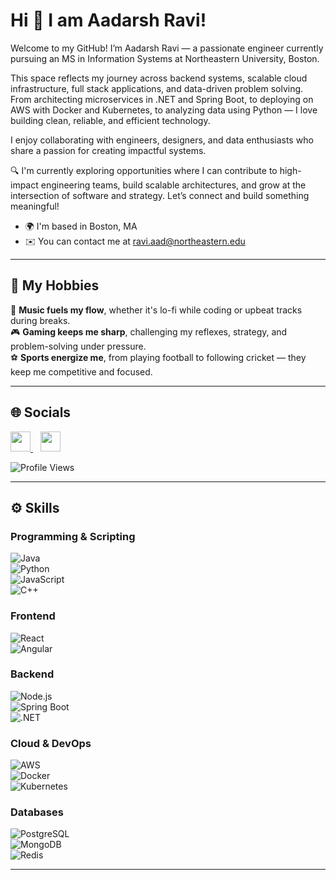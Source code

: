 Hi 👋 I am Aadarsh Ravi!
==============================

Welcome to my GitHub! I’m Aadarsh Ravi — a passionate engineer currently pursuing an MS in Information Systems at Northeastern University, Boston.

This space reflects my journey across backend systems, scalable cloud infrastructure, full stack applications, and data-driven problem solving. From architecting microservices in .NET and Spring Boot, to deploying on AWS with Docker and Kubernetes, to analyzing data using Python — I love building clean, reliable, and efficient technology.

I enjoy collaborating with engineers, designers, and data enthusiasts who share a passion for creating impactful systems.

🔍 I'm currently exploring opportunities where I can contribute to high-impact engineering teams, build scalable architectures, and grow at the intersection of software and strategy. Let’s connect and build something meaningful!



- 🌍 I'm based in Boston, MA  
- ✉️ You can contact me at [ravi.aad@northeastern.edu](mailto:ravi.aad@northeastern.edu)

---

## 🎯 My Hobbies

🎵 **Music fuels my flow**, whether it's lo-fi while coding or upbeat tracks during breaks.  
🎮 **Gaming keeps me sharp**, challenging my reflexes, strategy, and problem-solving under pressure.  
⚽ **Sports energize me**, from playing football to following cricket — they keep me competitive and focused.  


---

## 🌐 Socials

<p align="left"> 
  <a href="https://github.com/your-username" target="_blank">
    <img src="https://raw.githubusercontent.com/danielcranney/readme-generator/main/public/icons/socials/github.svg" width="32" height="32" />
  </a> &nbsp;&nbsp;
  <a href="https://www.linkedin.com/in/aadarsh-ravi/" target="_blank">
    <img src="https://raw.githubusercontent.com/danielcranney/readme-generator/main/public/icons/socials/linkedin.svg" width="32" height="32" />
  </a>
</p>

![Profile Views](https://komarev.com/ghpvc/?username=your-username&color=blue&style=flat)

---

## ⚙️ Skills

### Programming & Scripting  
![Java](https://img.shields.io/badge/Java-007396?style=flat&logo=java&logoColor=white)  
![Python](https://img.shields.io/badge/Python-3776AB?style=flat&logo=python&logoColor=white)  
![JavaScript](https://img.shields.io/badge/JavaScript-F7DF1E?style=flat&logo=javascript&logoColor=black)  
![C++](https://img.shields.io/badge/C++-00599C?style=flat&logo=cplusplus&logoColor=white)

### Frontend  
![React](https://img.shields.io/badge/React-61DAFB?style=flat&logo=react&logoColor=black)  
![Angular](https://img.shields.io/badge/Angular-DD0031?style=flat&logo=angular&logoColor=white)

### Backend  
![Node.js](https://img.shields.io/badge/Node.js-339933?style=flat&logo=node.js&logoColor=white)  
![Spring Boot](https://img.shields.io/badge/Spring_Boot-6DB33F?style=flat&logo=spring-boot&logoColor=white)  
![.NET](https://img.shields.io/badge/.NET-512BD4?style=flat&logo=dotnet&logoColor=white)

### Cloud & DevOps  
![AWS](https://img.shields.io/badge/AWS-232F3E?style=flat&logo=amazonaws&logoColor=white)  
![Docker](https://img.shields.io/badge/Docker-2496ED?style=flat&logo=docker&logoColor=white)  
![Kubernetes](https://img.shields.io/badge/Kubernetes-326CE5?style=flat&logo=kubernetes&logoColor=white)

### Databases  
![PostgreSQL](https://img.shields.io/badge/PostgreSQL-4169E1?style=flat&logo=postgresql&logoColor=white)  
![MongoDB](https://img.shields.io/badge/MongoDB-47A248?style=flat&logo=mongodb&logoColor=white)  
![Redis](https://img.shields.io/badge/Redis-DC382D?style=flat&logo=redis&logoColor=white)

---

